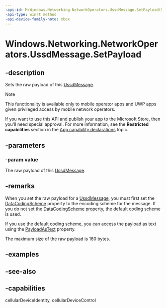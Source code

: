 ```yaml
---
-api-id: M:Windows.Networking.NetworkOperators.UssdMessage.SetPayload(System.Byte[])
-api-type: winrt method
-api-device-family-note: xbox
---
```


<!-- Method syntax
public void SetPayload(System.Byte[] value)
-->

# Windows.Networking.NetworkOperators.UssdMessage.SetPayload

## -description
Sets the raw payload of this [UssdMessage](ussdmessage_ussdmessage_290278668.md).

> [!NOTE]
> This functionality is available only to mobile operator apps and UWP apps given privileged access by mobile network operators.
> 
> If you want to use this API and publish your app to the Microsoft Store, then you'll need special approval. For more information, see the **Restricted capabilities** section in the [App capability declarations](/windows/uwp/packaging/app-capability-declarations#restricted-capabilities) topic. 

## -parameters
### -param value
The raw payload of this [UssdMessage](ussdmessage_ussdmessage_290278668.md).

## -remarks
When you set the raw payload for a [UssdMessage](ussdmessage.md), you must first set the [DataCodingScheme](ussdmessage_datacodingscheme.md) property to the encoding scheme for the message. If you do not set the [DataCodingScheme](ussdmessage_datacodingscheme.md) property, the default coding scheme is used.

If you use the default coding scheme, you can access the payload as text using the [PayloadAsText](ussdmessage_payloadastext.md) property.

The maximum size of the raw payload is 160 bytes.

## -examples

## -see-also

## -capabilities
cellularDeviceIdentity, cellularDeviceControl
